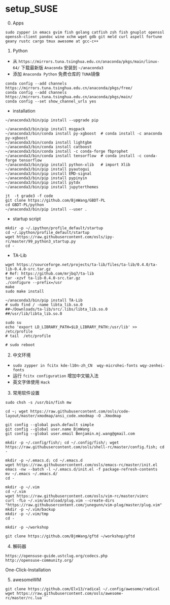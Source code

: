 # setup_SUSE

0. Apps

```sudo zypper in emacs gvim fish golang catfish zsh fish gnuplot openssl openssh-client pandoc wine xchm wget gdb git meld curl aspell fortune geany rustc cargo tmux awesome at gcc-c++```

1. Python
- 从 `https://mirrors.tuna.tsinghua.edu.cn/anaconda/pkgs/main/linux-64/` 下载最新版 `Anaconda` 安装到 `~/anaconda3`
- 添加 `Anaconda Python` 免费仓库的 `TUNA`镜像
```
conda config --add channels https://mirrors.tuna.tsinghua.edu.cn/anaconda/pkgs/free/
conda config --add channels https://mirrors.tuna.tsinghua.edu.cn/anaconda/pkgs/main/
conda config --set show_channel_urls yes
```
- installation
```
~/anaconda3/bin/pip install --upgrade pip

~/anaconda3/bin/pip install msgpack
~/anaconda3/bin/conda install py-xgboost  # conda install -c anaconda py-xgboost
~/anaconda3/bin/conda install lightgbm
~/anaconda3/bin/conda install catboost
~/anaconda3/bin/conda install -c conda-forge fbprophet
~/anaconda3/bin/conda install tensorflow  # conda install -c conda-forge tensorflow 
~/anaconda3/bin/pip install python-xlib   # import Xlib
~/anaconda3/bin/pip install pyautogui
~/anaconda3/bin/pip install EMD-signal
~/anaconda3/bin/pip install pypinyin
~/anaconda3/bin/pip install pytdx
~/anaconda3/bin/pip install jupyterthemes

jt  -t grade3 -f code
git clone https://github.com/BjmWang/GBDT-PL
cd GBDT-PL/python
~/anaconda3/bin/pip install --user .
```
- startup script
```
mkdir -p ~/.ipython/profile_default/startup
cd ~/.ipython/profile_default/startup
wget https://raw.githubusercontent.com/osls/ipy-rc/master/99_python3_startup.py
cd -
```

- TA-Lib
```
wget https://sourceforge.net/projects/ta-lib/files/ta-lib/0.4.0/ta-lib-0.4.0-src.tar.gz
# Ref: https://github.com/mrjbq7/ta-lib
tar -xzvf ta-lib-0.4.0-src.tar.gz
./configure --prefix=/usr
make
sudo make install

~/anaconda3/bin/pip install TA-Lib
# sudo find / -name libta_lib.so.0
##~/Downloads/ta-lib/src/.libs/libta_lib.so.0
##/usr/lib/libta_lib.so.0

sudo su
echo 'export LD_LIBRARY_PATH=$LD_LIBRARY_PATH:/usr/lib' >> /etc/profile
# tail  /etc/profile

# sudo reboot
```

2. 中文环境 
- `sudo zypper in fcitx kde-l10n-zh_CN  wqy-microhei-fonts wqy-zenhei-fonts`
- 运行 `fcitx configuration` 增加中文输入法
- 英文字体使用 `Hack`

3. 常用软件设置
```
sudo chsh -s /usr/bin/fish mw

cd ~; wget https://raw.githubusercontent.com/osls/code-layout/master/xmodmap/ansi_code.xmodmap -O .Xmodmap

git config --global push.default simple
git config --global user.name BjmWang
git config --global user.email Benjamin.mj.wang@gmail.com

mkdir -p ~/.config/fish/; cd ~/.config/fish/; wget https://raw.githubusercontent.com/osls/shell-rc/master/config.fish; cd -

mkdir -p ~/.emacs.d; cd ~/.emacs.d
wget https://raw.githubusercontent.com/osls/emacs-rc/master/init.el
emacs -nw --batch -l ~/.emacs.d/init.el -f package-refresh-contents
mv ~/.emacs ~/.emacs.d/
cd -

mkdir -p ~/.vim
cd ~/.vim
wget https://raw.githubusercontent.com/osls/vim-rc/master/vimrc
curl -fLo ~/.vim/autoload/plug.vim --create-dirs "https://raw.githubusercontent.com/junegunn/vim-plug/master/plug.vim"
mkdir -p ~/.vim/backup
mkdir -p ~/.vim/tmp
cd -

mkdir -p ~/workshop

git clone https://github.com/BjmWang/gftd ~/workshop/gftd
```

4. 解码器
```
https://opensuse-guide.ustclug.org/codecs.php
http://opensuse-community.org/
```
One-Click-Installation

5. awesomeWM
```mkdir -p ~/.config/awesome; cd ~/.config/awesome;
git clone https://github.com/Elv13/radical ~/.config/awesome/radical
wget https://raw.githubusercontent.com/osls/awesome-rc/master/rc.lua```
